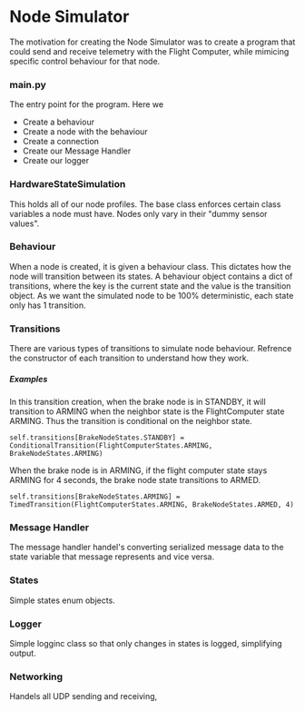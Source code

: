 # Node Simulator 

The motivation for creating the Node Simulator was to create a program that could send and receive
telemetry with the Flight Computer, while mimicing specific control behaviour for that node. 


### main.py
The entry point for the program. Here we 
- Create a behaviour
- Create a node with the behaviour
- Create a connection 
- Create our Message Handler
- Create our logger

 
### HardwareStateSimulation
This holds all of our node profiles. The base class enforces certain class variables a node must have.
Nodes only vary in their "dummy sensor values". 

### Behaviour
When a node is created, it is given a behaviour class. This dictates how the node will transition between
its states. A behaviour object contains a dict of transitions, where the key is the current state and the value
is the transition object. As we want the simulated node to be 100% deterministic, each state only has 1 transition.

### Transitions
There are various types of transitions to simulate node behaviour. Refrence the constructor of each transition
to understand how they work. 

##### Examples
In this transition creation, when the brake node is in STANDBY, it will transition to ARMING when the neighbor state 
is the FlightComputer state ARMING. Thus the transition is conditional on the neighbor state.
``` 
self.transitions[BrakeNodeStates.STANDBY] = ConditionalTransition(FlightComputerStates.ARMING, BrakeNodeStates.ARMING)
```

When the brake node is in ARMING, if the flight computer state stays ARMING for 4 seconds, the brake node state transitions
to ARMED.
```
self.transitions[BrakeNodeStates.ARMING] = TimedTransition(FlightComputerStates.ARMING, BrakeNodeStates.ARMED, 4)
```

### Message Handler
The message handler handel's converting serialized message data to the state variable that message represents and
vice versa. 

### States
Simple states enum objects. 

### Logger
Simple logginc class so that only changes in states is logged, simplifying output.

### Networking
Handels all UDP sending and receiving, 